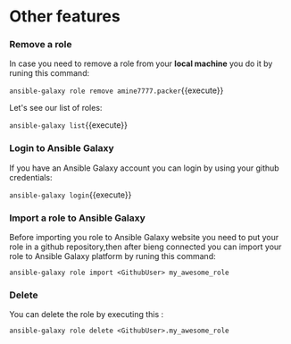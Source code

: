 # Other features

### Remove a role
In case you need to remove a role from your **local machine** you do it by runing this command: 

`ansible-galaxy role remove amine7777.packer`{{execute}}

Let's see our list of roles:

`ansible-galaxy list`{{execute}}

### Login to Ansible Galaxy

If you have an Ansible Galaxy account you can login by using your github credentials:

`ansible-galaxy login`{{execute}}

### Import a role to Ansible Galaxy 
Before importing you role to Ansible Galaxy website you need to put your role in a github repository,then after bieng connected you can import your role to Ansible Galaxy platform by runing this command:

`ansible-galaxy role import <GithubUser> my_awesome_role`

###  Delete 
You can delete the role by executing this :

`ansible-galaxy role delete <GithubUser>.my_awesome_role`